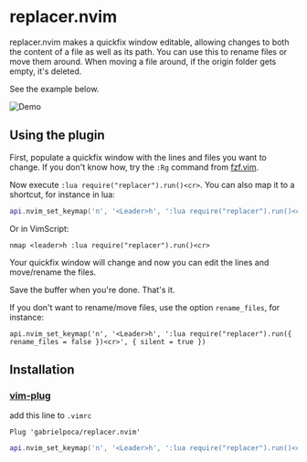 # replacer.nvim

replacer.nvim makes a quickfix window editable, allowing changes to both
the content of a file as well as its path. You can use this to rename
files or move them around. When moving a file around, if the origin folder
gets empty, it's deleted.

See the example below.

![Demo](./demo.gif)

## Using the plugin

First, populate a quickfix window with the lines and files you want to
change. If you don't know how, try the `:Rg` command from [fzf.vim](https://github.com/junegunn/fzf.vim).

Now execute `:lua require("replacer").run()<cr>`. You can also map it to a shortcut, for instance
in lua:

```lua
api.nvim_set_keymap('n', '<Leader>h', ':lua require("replacer").run()<cr>', { silent = true })
```

Or in VimScript:

```
nmap <leader>h :lua require("replacer").run()<cr>
```

Your quickfix window will change and now you can edit the lines and
move/rename the files.

Save the buffer when you're done. That's it.

If you don't want to rename/move files, use the option `rename_files`, for instance:

```
api.nvim_set_keymap('n', '<Leader>h', ':lua require("replacer").run({ rename_files = false })<cr>', { silent = true })
```

## Installation

### [vim-plug](https://github.com/junegunn/vim-plug#readme)

add this line to `.vimrc`

```
Plug 'gabrielpoca/replacer.nvim'
```

```lua
api.nvim_set_keymap('n', '<Leader>h', ':lua require("replacer").run()<cr>', { nowait = true, noremap = true, silent = true })
```
